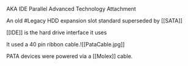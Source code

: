 AKA
	IDE
	Parallel Advanced Technology Attachment

An old #Legacy HDD expansion slot standard superseded by [[SATA]]

[[IDE]] is the hard drive interface it uses

It used a 40 pin ribbon cable.![[PataCable.jpg]]

PATA devices were powered via a [[Molex]] cable.
